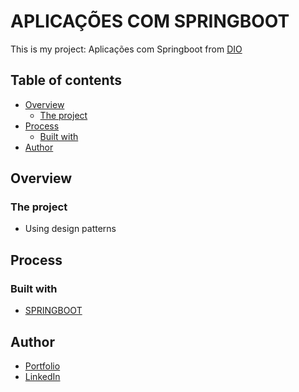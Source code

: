 # APLICAÇÕES COM SPRINGBOOT

This is my project: Aplicações com Springboot from [DIO](https://web.dio.me)

## Table of contents

- [Overview](#overview)
  - [The project](#the-project)
- [Process](#process)
  - [Built with](#built-with)
- [Author](#author)

## Overview

### The project

- Using design patterns

## Process

### Built with

- [SPRINGBOOT](https://spring.io/projects/spring-boot)

## Author

- [Portfolio](https://ruanheleno.github.io)
- [LinkedIn](https://www.linkedin.com/in/ruanheleno/)